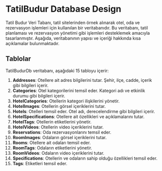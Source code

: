 # TatilBudur Database Design

Tatil Budur Veri Tabanı, tatil sitelerinden örnek alınarak otel, oda ve rezervasyon işlemleri için kullanılan bir veritabanıdır. Bu veritabanı, tatil planlaması ve rezervasyon yönetimi gibi işlemleri desteklemek amacıyla tasarlanmıştır. Aşağıda, veritabanının yapısı ve içeriği hakkında kısa açıklamalar bulunmaktadır.

## Tablolar

TatilBudurDb veritabanı, aşağıdaki 15 tabloyu içerir:

1. **Addresses**: Otellere ait adres bilgilerini tutar. Şehir, ilçe, cadde, içerik gibi bilgileri içerir.
2. **Categories**: Otel kategorilerini temsil eder. Kategori adı ve etkinlik durumu gibi bilgileri içerir.
3. **HotelCategories**: Otellerin kategori ilişkilerini yönetir.
4. **HotelImages**: Otellerin görsel içeriklerini tutar.
5. **Hotels**: Otelleri temsil eder. Otel adı, derecelendirme gibi bilgileri içerir.
6. **HotelSpecifications**: Otellere ait özellikleri ve açıklamalarını tutar.
7. **HotelTags**: Otellerin etiketlerini yönetir.
8. **HotelVideos**: Otellerin video içeriklerini tutar.
9. **Reservations**: Oda rezervasyonlarını temsil eder.
10. **RoomImages**: Odaların görsel içeriklerini tutar.
11. **Rooms**: Otellere ait odaları temsil eder.
12. **RoomTags**: Odaların etiketlerini yönetir.
13. **RoomVideos**: Odaların video içeriklerini tutar.
14. **Specifications**: Otellerin ve odaların sahip olduğu özellikleri temsil eder.
15. **Tags**: Etiketleri temsil eder.
